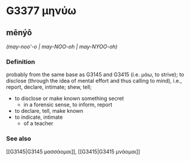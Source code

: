 # G3377 μηνύω

## mēnýō

_(may-noo'-o | may-NOO-oh | may-NYOO-oh)_

### Definition

probably from the same base as G3145 and G3415 (i.e. μάω, to strive); to disclose (through the idea of mental effort and thus calling to mind), i.e., report, declare, intimate; shew, tell; 

- to disclose or make known something secret
  - in a forensic sense, to inform, report
- to declare, tell, make known
- to indicate, intimate
  - of a teacher

### See also

[[G3145|G3145 μασσάομαι]], [[G3415|G3415 μνάομαι]]
